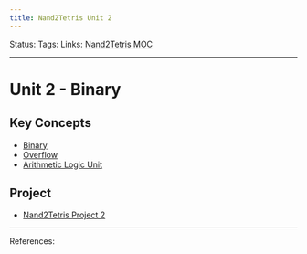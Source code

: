 ```yaml
---
title: Nand2Tetris Unit 2
---
```

Status:
Tags:
Links: [Nand2Tetris MOC](out/nand2tetris-moc.md)
___
# Unit 2 - Binary
## Key Concepts
- [Binary](out/binary.md)
- [Overflow](out/overflow.md)
- [Arithmetic Logic Unit](out/arithmetic-logic-unit.md)
## Project
- [Nand2Tetris Project 2](out/nand2tetris-project-2.md)
___
References: